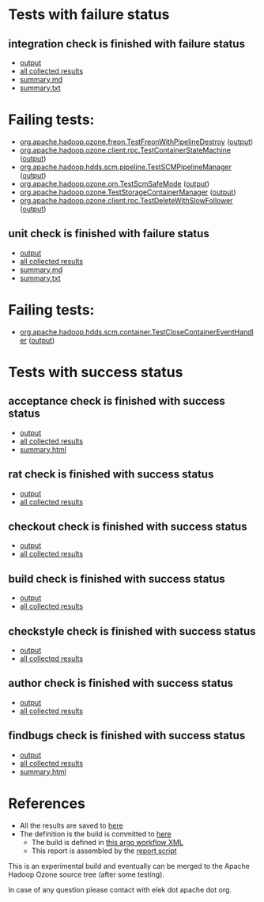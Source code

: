 # Tests with failure status

## integration check is finished with failure status

   * [output](https://raw.githubusercontent.com/elek/ozone-ci-03/master/pr/pr-hdds-2034-s5hcl/integration/output.log)
   * [all collected results](https://github.com/elek/ozone-ci-03/tree/master/pr/pr-hdds-2034-s5hcl/integration)
   * [summary.md](https://github.com/elek/ozone-ci-03/tree/master/pr/pr-hdds-2034-s5hcl/integration/summary.md)
   * [summary.txt](https://github.com/elek/ozone-ci-03/tree/master/pr/pr-hdds-2034-s5hcl/integration/summary.txt)

# Failing tests: 

 * [org.apache.hadoop.ozone.freon.TestFreonWithPipelineDestroy](hadoop-ozone/tools/org.apache.hadoop.ozone.freon.TestFreonWithPipelineDestroy.txt) ([output](hadoop-ozone/tools/org.apache.hadoop.ozone.freon.TestFreonWithPipelineDestroy-output.txt))
 * [org.apache.hadoop.ozone.client.rpc.TestContainerStateMachine](hadoop-ozone/integration-test/org.apache.hadoop.ozone.client.rpc.TestContainerStateMachine.txt) ([output](hadoop-ozone/integration-test/org.apache.hadoop.ozone.client.rpc.TestContainerStateMachine-output.txt))
 * [org.apache.hadoop.hdds.scm.pipeline.TestSCMPipelineManager](hadoop-ozone/integration-test/org.apache.hadoop.hdds.scm.pipeline.TestSCMPipelineManager.txt) ([output](hadoop-ozone/integration-test/org.apache.hadoop.hdds.scm.pipeline.TestSCMPipelineManager-output.txt))
 * [org.apache.hadoop.ozone.om.TestScmSafeMode](hadoop-ozone/integration-test/org.apache.hadoop.ozone.om.TestScmSafeMode.txt) ([output](hadoop-ozone/integration-test/org.apache.hadoop.ozone.om.TestScmSafeMode-output.txt))
 * [org.apache.hadoop.ozone.TestStorageContainerManager](hadoop-ozone/integration-test/org.apache.hadoop.ozone.TestStorageContainerManager.txt) ([output](hadoop-ozone/integration-test/org.apache.hadoop.ozone.TestStorageContainerManager-output.txt))
 * [org.apache.hadoop.ozone.client.rpc.TestDeleteWithSlowFollower](hadoop-ozone/integration-test/org.apache.hadoop.ozone.client.rpc.TestDeleteWithSlowFollower.txt) ([output](hadoop-ozone/integration-test/org.apache.hadoop.ozone.client.rpc.TestDeleteWithSlowFollower-output.txt))

## unit check is finished with failure status

   * [output](https://raw.githubusercontent.com/elek/ozone-ci-03/master/pr/pr-hdds-2034-s5hcl/unit/output.log)
   * [all collected results](https://github.com/elek/ozone-ci-03/tree/master/pr/pr-hdds-2034-s5hcl/unit)
   * [summary.md](https://github.com/elek/ozone-ci-03/tree/master/pr/pr-hdds-2034-s5hcl/unit/summary.md)
   * [summary.txt](https://github.com/elek/ozone-ci-03/tree/master/pr/pr-hdds-2034-s5hcl/unit/summary.txt)

# Failing tests: 

 * [org.apache.hadoop.hdds.scm.container.TestCloseContainerEventHandler](hadoop-hdds/server-scm/org.apache.hadoop.hdds.scm.container.TestCloseContainerEventHandler.txt) ([output](hadoop-hdds/server-scm/org.apache.hadoop.hdds.scm.container.TestCloseContainerEventHandler-output.txt))


# Tests with success status

## acceptance check is finished with success status

   * [output](https://raw.githubusercontent.com/elek/ozone-ci-03/master/pr/pr-hdds-2034-s5hcl/acceptance/output.log)
   * [all collected results](https://github.com/elek/ozone-ci-03/tree/master/pr/pr-hdds-2034-s5hcl/acceptance)
   * [summary.html](https://elek.github.io/ozone-ci-03/pr/pr-hdds-2034-s5hcl/acceptance/summary.html)


## rat check is finished with success status

   * [output](https://raw.githubusercontent.com/elek/ozone-ci-03/master/pr/pr-hdds-2034-s5hcl/rat/output.log)
   * [all collected results](https://github.com/elek/ozone-ci-03/tree/master/pr/pr-hdds-2034-s5hcl/rat)


## checkout check is finished with success status

   * [output](https://raw.githubusercontent.com/elek/ozone-ci-03/master/pr/pr-hdds-2034-s5hcl/checkout/output.log)
   * [all collected results](https://github.com/elek/ozone-ci-03/tree/master/pr/pr-hdds-2034-s5hcl/checkout)


## build check is finished with success status

   * [output](https://raw.githubusercontent.com/elek/ozone-ci-03/master/pr/pr-hdds-2034-s5hcl/build/output.log)
   * [all collected results](https://github.com/elek/ozone-ci-03/tree/master/pr/pr-hdds-2034-s5hcl/build)


## checkstyle check is finished with success status

   * [output](https://raw.githubusercontent.com/elek/ozone-ci-03/master/pr/pr-hdds-2034-s5hcl/checkstyle/output.log)
   * [all collected results](https://github.com/elek/ozone-ci-03/tree/master/pr/pr-hdds-2034-s5hcl/checkstyle)


## author check is finished with success status

   * [output](https://raw.githubusercontent.com/elek/ozone-ci-03/master/pr/pr-hdds-2034-s5hcl/author/output.log)
   * [all collected results](https://github.com/elek/ozone-ci-03/tree/master/pr/pr-hdds-2034-s5hcl/author)


## findbugs check is finished with success status

   * [output](https://raw.githubusercontent.com/elek/ozone-ci-03/master/pr/pr-hdds-2034-s5hcl/findbugs/output.log)
   * [all collected results](https://github.com/elek/ozone-ci-03/tree/master/pr/pr-hdds-2034-s5hcl/findbugs)
   * [summary.html](https://elek.github.io/ozone-ci-03/pr/pr-hdds-2034-s5hcl/findbugs/summary.html)




# References

 * All the results are saved to [here](https://github.com/elek/ozone-ci-03/tree/master/pr/pr-hdds-2034-s5hcl/)
 * The definition is the build is committed to [here](https://github.com/elek/argo-ozone)
    * The build is defined in [this argo workflow XML](https://github.com/elek/argo-ozone/blob/master/ozone-build.yaml)
    * This report is assembled by the [report script](https://github.com/elek/argo-ozone/blob/master/scripts/report.sh)

This is an experimental build and eventually can be merged to the Apache Hadoop Ozone source tree (after some testing).

In case of any question please contact with elek dot apache dot org.
